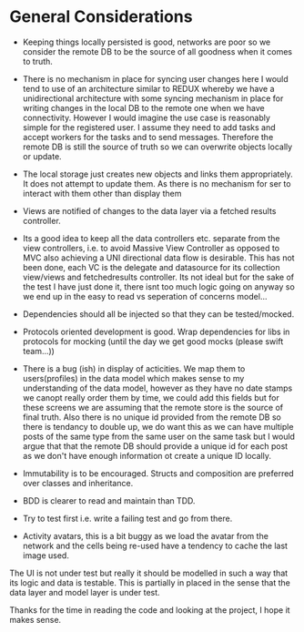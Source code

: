 # General Considerations

* Keeping things locally persisted is good, networks are poor so we consider the remote
DB to be the source of all goodness when it comes to truth.

* There is no mechanism in place for syncing user changes here I would tend to use of
an architecture similar to REDUX whereby we have a unidirectional architecture with some
syncing mechanism in place for writing changes in the local DB to the remote one when we have
connectivity. However I would imagine the use case is reasonably simple for the registered user.
I assume they need to add tasks and accept workers for the tasks and to send messages.
Therefore the remote DB is still the source of truth so we can overwrite objects locally or update.

* The local storage just creates new objects and links them appropriately. It does not attempt
to update them. As there is no mechanism for ser to interact with them other than display them

* Views are notified of changes to the data layer via a fetched results controller.

* Its a good idea to keep all the data controllers etc. separate from the view controllers, i.e. to avoid Massive View Controller
as opposed to MVC also achieving a UNI directional data flow is desirable. This has not been done, each VC is the delegate
and datasource for its collection view/views and fetchedresults controller. Its not ideal but for the sake of the test I have just
done it, there isnt too much logic going on anyway so we end up in the easy to read vs seperation of concerns model...

* Dependencies should all be injected so that they can be tested/mocked.

* Protocols oriented development is good. Wrap dependencies for libs in protocols for mocking
(until the day we get good mocks (please swift team...))

* There is a bug (ish) in display of acticities. We map them to users(profiles) in the data model which makes sense to my
understanding of the data model, however as they have no date stamps we canopt really order them by  time, we could
add this fields but for these screens we are assuming that the remote store is the source of final truth.
Also there is no unique id provided from the remote DB so there is tendancy to double up, we do want this as we can have
multiple posts of the same type from the same user on the same task but I would argue that that the remote DB should
provide a unique id for each post as we don't have enough information ot create a unique ID locally.

* Immutability is to be encouraged. Structs and composition are preferred over classes and inheritance.

* BDD is clearer to read and maintain than TDD.

* Try to test first i.e. write a failing test and go from there.

* Activity avatars, this is a bit buggy as we load the avatar from the network and the cells being re-used have a tendency to cache the last image used.


The UI is not under test but really it should be modelled in such a way that its logic
and data is testable. This is partially in placed in the sense that the data layer and model layer is under test.

Thanks for the time in reading the code and looking at the project, I hope it makes sense.



